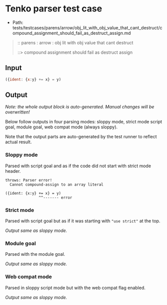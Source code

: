 # Tenko parser test case

- Path: tests/testcases/parens/arrow/obj_lit_with_obj_value_that_cant_destruct/compound_assignment_should_fail_as_destruct_assign.md

> :: parens : arrow : obj lit with obj value that cant destruct
>
> ::> compound assignment should fail as destruct assign

## Input


`````js
({ident: {x:y} += x} = y)
`````

## Output

_Note: the whole output block is auto-generated. Manual changes will be overwritten!_

Below follow outputs in four parsing modes: sloppy mode, strict mode script goal, module goal, web compat mode (always sloppy).

Note that the output parts are auto-generated by the test runner to reflect actual result.

### Sloppy mode

Parsed with script goal and as if the code did not start with strict mode header.

`````
throws: Parser error!
  Cannot compound-assign to an array literal

({ident: {x:y} += x} = y)
               ^^------- error
`````

### Strict mode

Parsed with script goal but as if it was starting with `"use strict"` at the top.

_Output same as sloppy mode._

### Module goal

Parsed with the module goal.

_Output same as sloppy mode._

### Web compat mode

Parsed in sloppy script mode but with the web compat flag enabled.

_Output same as sloppy mode._
